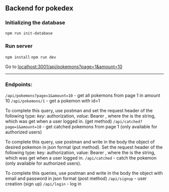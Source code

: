 ## Backend for pokedex

### Initializing the database

`npm run init-database`

### Run server

`npm install`
`npm run dev`

Go to [localhost:3001/api/pokemons?page=1&amount=10](http://localhost:3001/api/pokemons?page=1&amount=10)

- - - -

### Endpoints:

`/api/pokemons?page=1&amount=10` - get all pokemons from page 1 in amount 10
`/api/pokemons/1` - get a pokemon with id=1

To complete this query, use postman and set the request header of the following type: *key*: authorization, *value*: Bearer <token>, where the <token> is the string, which was get when a user logged in. (get method)
`/api/catched?page=1&amount=10` - get catched pokemons from page 1 (only available for authorized users)

To complete this query, use postman and write in the body the object of desired pokemon in json format (put method).
Set the request header of the following type: key: authorization, value: Bearer <token>, where the <token> is the string, which was get when a user logged in.
`/api/catched` - catch the pokemon (only available for authorized users).

To complete this queries, use postman and write in the body the object with email and password in json format (post method)
`/api/signup` - user creation (sign up)
`/api/login` - log in

